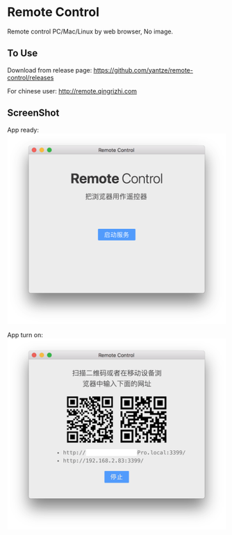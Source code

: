 # Remote Control

Remote control PC/Mac/Linux by web browser, No image.

## To Use

Download from release page: https://github.com/yantze/remote-control/releases

For chinese user: http://remote.qingrizhi.com

## ScreenShot

App ready:
![window ready](./screenshot/ready.png)

App turn on:
![app running](./screenshot/running.png)
